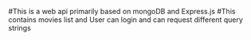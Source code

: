 #This is a web api primarily based on mongoDB and Express.js
#This contains movies list and User can login and can request different query strings